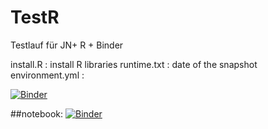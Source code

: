 # TestR

Testlauf für JN+ R + Binder

install.R : install R libraries
runtime.txt : date of the snapshot
environment.yml : 


[![Binder](https://mybinder.org/badge_logo.svg)](https://mybinder.org/v2/gh/InaStein/TestR.git/main)



##notebook:
[![Binder](https://mybinder.org/badge_logo.svg)](https://mybinder.org/v2/gh/InaStein/testR.git/main?filepath=Jupyter%20Notebooks/Datenanalyse%20-%20R%20Basis%20I.ipynb)

